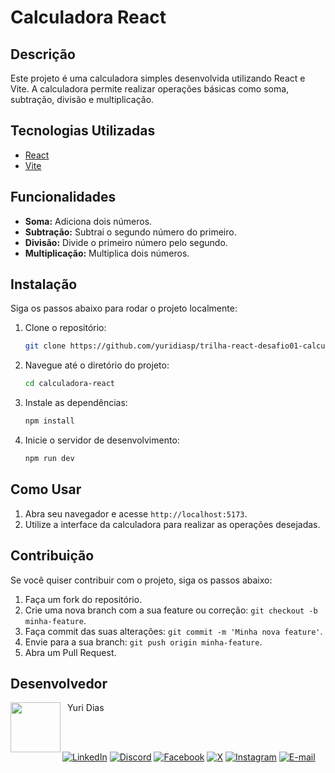 # Calculadora React

## Descrição

Este projeto é uma calculadora simples desenvolvida utilizando React e Vite. A calculadora permite realizar operações básicas como soma, subtração, divisão e multiplicação.

## Tecnologias Utilizadas

- [React](https://reactjs.org/)
- [Vite](https://vitejs.dev/)

## Funcionalidades

- **Soma:** Adiciona dois números.
- **Subtração:** Subtrai o segundo número do primeiro.
- **Divisão:** Divide o primeiro número pelo segundo.
- **Multiplicação:** Multiplica dois números.

## Instalação

Siga os passos abaixo para rodar o projeto localmente:

1. Clone o repositório:
    ```bash
    git clone https://github.com/yuridiasp/trilha-react-desafio01-calculadora
    ```
2. Navegue até o diretório do projeto:
    ```bash
    cd calculadora-react
    ```
3. Instale as dependências:
    ```bash
    npm install
    ```
4. Inicie o servidor de desenvolvimento:
    ```bash
    npm run dev
    ```

## Como Usar

1. Abra seu navegador e acesse `http://localhost:5173`.
2. Utilize a interface da calculadora para realizar as operações desejadas.

## Contribuição

Se você quiser contribuir com o projeto, siga os passos abaixo:

1. Faça um fork do repositório.
2. Crie uma nova branch com a sua feature ou correção: `git checkout -b minha-feature`.
3. Faça commit das suas alterações: `git commit -m 'Minha nova feature'`.
4. Envie para a sua branch: `git push origin minha-feature`.
5. Abra um Pull Request.

## Desenvolvedor

<p>
    <a href="https://github.com/yuridiasp">
        <img
          align=left
          margin=10
          width=80
          src="https://avatars.githubusercontent.com/u/81938754?v=4"
        />
    </a>
      <p>
        <p>&nbsp&nbspYuri Dias<br>
        &nbsp&nbsp&nbsp
    </p>
</p>

<br>

[![LinkedIn](https://img.shields.io/badge/LinkedIn-0077B5?style=for-the-badge&logo=linkedin&logoColor=white)](https://www.linkedin.com/in/yuridiasp/) [![Discord](https://img.shields.io/badge/Discord-7289DA?style=for-the-badge&logo=discord&logoColor=white)](https://discord.com/channels/@yuridiasp/) [![Facebook](https://img.shields.io/badge/Facebook-1877F2?style=for-the-badge&logo=facebook&logoColor=white)](https://www.facebook.com/yuri.dias.7739/) [![X](https://img.shields.io/badge/X-000?style=for-the-badge&logo=x)](https://x.com/YuriDias_P) [![Instagram](https://img.shields.io/badge/-Instagram-%23E4405F?style=for-the-badge&logo=instagram&logoColor=white)](https://www.instagram.com/yuridiasp/) [![E-mail](https://img.shields.io/badge/-Email-000?style=for-the-badge&logo=microsoft-outlook&logoColor=007BFF)](mailto:yuristardias@hotmail.com)
